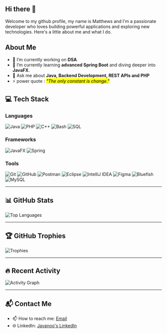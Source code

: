## Hi there 👋

Welcome to my github profile, my name is Matthews and  I'm a passionate developer who loves building powerful applications and exploring new technologies. Here's a little about me and what I do.

## About Me
- 🔭 I’m currently working on **DSA**
- 🌱 I’m currently learning **advanced Spring Boot** and diving deeper into **JavaFX**.
- 💬 Ask me about **Java, Backend Development, REST APIs and PHP**
- ⚡ power quote :  <mark> *"The only constant is change."* </mark>

## 💻 Tech Stack

### **Languages**
![Java](https://img.shields.io/badge/Java-ED8B00?style=for-the-badge&logo=java&logoColor=white)
![PHP](https://img.shields.io/badge/PHP-777BB4?style=for-the-badge&logo=php&logoColor=white)
![C++](https://img.shields.io/badge/C++-00599C?style=for-the-badge&logo=c%2B%2B&logoColor=white)
![Bash](https://img.shields.io/badge/Bash-4EAA25?style=for-the-badge&logo=gnu-bash&logoColor=white)
![SQL](https://img.shields.io/badge/SQL-336791?style=for-the-badge&logo=postgresql&logoColor=white)

### **Frameworks**
![JavaFX](https://img.shields.io/badge/JavaFX-3776AB?style=for-the-badge&logo=java&logoColor=white)
![Spring](https://img.shields.io/badge/Spring-6DB33F?style=for-the-badge&logo=spring&logoColor=white)

### **Tools**
![Git](https://img.shields.io/badge/Git-F05032?style=for-the-badge&logo=git&logoColor=white)
![GitHub](https://img.shields.io/badge/GitHub-181717?style=for-the-badge&logo=github&logoColor=white)
![Postman](https://img.shields.io/badge/Postman-FF6C37?style=for-the-badge&logo=postman&logoColor=white)
![Eclipse](https://img.shields.io/badge/Eclipse-2C2255?style=for-the-badge&logo=eclipse&logoColor=white)
![IntelliJ IDEA](https://img.shields.io/badge/IntelliJ_IDEA-000000?style=for-the-badge&logo=intellij-idea&logoColor=white)
![Figma](https://img.shields.io/badge/Figma-F24E1E?style=for-the-badge&logo=figma&logoColor=white)
![Bluefish](https://img.shields.io/badge/Bluefish-2E8B57?style=for-the-badge&logo=bluefish&logoColor=white)
![MySQL](https://img.shields.io/badge/MySQL-4479A1?style=for-the-badge&logo=mysql&logoColor=white)

---

## 📊 GitHub Stats
![Top Languages](https://github-readme-stats.vercel.app/api/top-langs/?username=javanoo&layout=compact&theme=tokyonight)

---

## 🏆 GitHub Trophies
![Trophies](https://github-profile-trophy.vercel.app/?username=javanoo&theme=radical)

---

## 🔥 Recent Activity
![Activity Graph](https://github-readme-activity-graph.vercel.app/graph?username=javanoo&theme=github)

---

## 📬 Contact Me
- 📫 How to reach me: [Email](mailto:matthewsoffen2@gmail.com)
- 🌐 LinkedIn: [Javanoo's LinkedIn](https://www.linkedin.com/in/matthews-offen)
